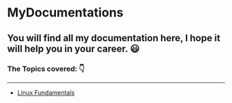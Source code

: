 # MyDocumentations

## You will find all my documentation here, I hope it will help you in your career. 😃

### The Topics covered: 👇
----
- [Linux Fundamentals](https://github.com/MohamedMagdyJarrah/MyDocumentations/tree/master/1.%20Linux%20Fundamentals)
